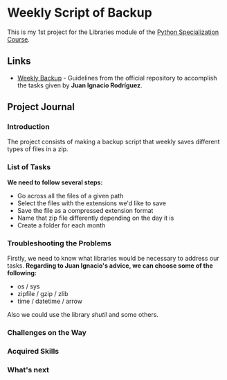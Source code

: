 # Weekly Script of Backup
This is my 1st project for the Libraries module of the [Python Specialization Course](https://github.com/joserequenaidv/my-eoi/blob/master/pysp/README.md).

## Links
- [Weekly Backup](https://github.com/pythoncanarias/eoi/blob/master/05-libs/miniproyecto_backup) - Guidelines from the official repository to accomplish the tasks given by **Juan Ignacio Rodríguez**.

## Project Journal
### Introduction
The project consists of making a backup script that weekly saves different types of files in a zip.

### List of Tasks
**We need to follow several steps:**
- Go across all the files of a given path
- Select the files with the extensions we'd like to save
- Save the file as a compressed extension format
- Name that zip file differently depending on the day it is
- Create a folder for each month

### Troubleshooting the Problems
Firstly, we need to know what libraries would be necessary to address our tasks.
**Regarding to Juan Ignacio's advice, we can choose some of the following:**
- os / sys
- zipfile / gzip / zlib
- time / datetime / arrow

Also we could use the library *shutil* and some others.
### Challenges on the Way

### Acquired Skills

### What's next
